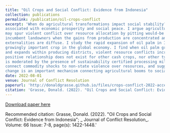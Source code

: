 ```yaml
---
title: "Oil Crops and Social Conflict: Evidence from Indonesia"
collection: publications
permalink: /publication/oil-crops-conflict
excerpt: 'When do agricultural transformations impact social stability? Cash crops are typically
associated with economic prosperity and social peace. I argue agricultural booms
may spur violent conflict over resource allocation by pitting would-be producers against
incumbent landowners when the gains from production are concentrated and the negative
externalities are diffuse. I study the rapid expansion of oil palm in Indonesia, a
growingly important crop in the global economy. I find when oil palm grows more valuable
and expands within producing districts, violent resource conflicts increase. The
positive relationship does not exist for other cash crops, nor other types of conflict, and
is moderated by the presence of sustainability certified processing mills. The results
connect commodity shocks to non-state violence over resources, and suggest land use
change is an important mechanism connecting agricultural booms to social conflict.'
date: 2022-08-01
venue: Journal of Conflict Resolution 
paperurl: 'http://donaldgrasse.github.io/files/crops-conflict-2022-accepted.pdf'
citation: 'Grasse, Donald. (2022). "Oil Crops and Social Conflict: Evidence from Indonesia"; _Journal of Conflict Resolution_. Volume: 66 Issue: 7-8, page(s): 1422-1448.'
---
```


[Download paper here](http://donaldgrasse.github.io/files/crops-conflict-2022-accepted.pdf)

Recommended citation: Grasse, Donald. (2022). "Oil Crops and Social Conflict: Evidence from Indonesia"; _ Journal of Conflict Resolution_. Volume: 66 Issue: 7-8, page(s): 1422-1448.'
